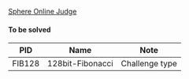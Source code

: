 [Sphere Online Judge](https://www.spoj.com/)

#### To be solved

|PID|Name|Note|
|--|--|--|
|FIB128|128bit-Fibonacci|Challenge type|
